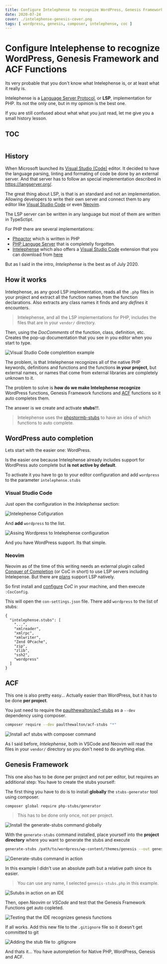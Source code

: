 ```yaml
---
title: Configure Intelephense to recognize WordPress, Genesis Framework and ACF Functions
date: 2020-07-24
cover: ./intelephense-genesis-cover.png
tags: [ wordpress, genesis, composer, intelephense, coc ]
---
```


# Configure Intelephense to recognize WordPress, Genesis Framework and ACF Functions

Its very probable that you don't know what Intelephense is, or at least what it really is.

Intelephense is a [Language Server Protocol](https://langserver.org/), or **LSP**, implementation for PHP. Its not the only one, but in my opinion is the best one.

If you are still confused about what what you just read, let me give you a small history lesson.

## TOC

```toc

```

## History

When Microsoft launched its [Visual Studio (Code)](https://code.visualstudio.com) editor. It decided to have the language parsing, linting and formating of code be done by an external server. And that server has to follow an special implementation described in <https://langserver.org/>.

The great thing about LSP, is that is an standard and not an implementation. Allowing developers to write their own server and connect them to any editor like [Visual Studio Code](https://code.visualstudio.com) or even [Neovim](https://neovim.io/).

The LSP server can be written in any language but most of them are written in TypeSctipt.

For PHP there are several implementations:

- [Phpactor](http://phpactor.github.io/phpactor/) which is written in PHP
- [PHP Languge Server](https://github.com/felixfbecker/php-language-server) that is completelly forgotten.
- [Intelephense](https://intelephense.com/) which also offers a [Visual Studio Code](https://code.visualstudio.com) extension that you  can download from [here](https://marketplace.visualstudio.com/items?itemName=bmewburn.vscode-intelephense-client)

But as I said in the intro, _Intelephense_ is the best as of July 2020.

## How it works

Intelephense, as any good LSP implementation, reads all the `.php` files in your project and extract all the function names from the function declarations. Also extracts any class names it finds and any _defines_ it encounters.

> Intelephense, and all the LSP implementations for PHP, includes the files that are in your `vendor/` directory.

Then, using the _DocComments_ of the function, class, definition, etc. Creates the pop-up documentation that you see in you editor when you start to type.

![Visual Studio Code completition example](./example-completition.png)

The problem, is that Intelephense recognizes all of the native PHP keywords, definitions and functions and the functions **in your project**, but external names, or names that come from external libraries are completely unknown to it.

The problem to solve is **how do we make Intelephense recognize** WordPress functions, Genesis Framework functions and [ACF](https://www.advancedcustomfields.com/) functions so it auto completes them.

The answer is we create and activate **stubs**!!!.

> Intelephense uses the [phpstormb-stubs](https://github.com/JetBrains/phpstorm-stubs) to have an idea of which functions to auto complete.

## WordPress auto completion

Lets start with the easier one: WordPress.

Is the easier one because Intelephense already includes support for WordPress auto complete but **is not active by default**.

To activate it you have to go to your editor configuration and add `wordpress` to the parameter `intelephense.stubs`

### Visual Studio Code

Just open the configuration in the _Intelephense_ section:

![Intelephense Cofiguration](./vscode-intelephense-confi.png)

And **add** `wordpress` to the list.

![Assing Wordpress to Intelephense configuration](./vscode-add-wordpress.png)

And you have WordPress support. Its that simple.

### Neovim

Neovim as of the time of this writing needs an external plugin called [Conquer of Completion](https://github.com/neoclide/coc.nvim) (or CoC in short) to use LSP servers including Intelepense. But there are [plans](https://neovim.io/doc/user/lsp.html) support LSP natively.

So first install and [configure](https://marioyepes.com/vim-setup-for-modern-web-development/) _CoC_ in your machine, and then execute `:CocConfig`.

This will open the `con-settings.json` file. There add `wordpress` to the list of stubs:

```json{11}
{
  "intelephense.stubs": [
    "...",
    "xmlreader",
    "xmlrpc",
    "xmlwriter",
    "Zend OPcache",
    "zip",
    "zlib",
    "ssh2",
    "wordpress"
  ]
}
```

## ACF

This one is also pretty easy... Actually easier than WordPress, but it has to be done **per project**.

You just need to require the [paulthewalton/acf-stubs](https://github.com/paulthewalton/acf-stubs) as a `--dev` dependency using composer.

```bash
composer require --dev paulthewalton/acf-stubs "*"
```

![Install acf stubs with composer command](./install-acf-stubs.png)

As I said before, _Intelephense_, both in VSCode and Neovim will read the files in your `vendor/` directory so you don't need to do anything else.

## Genesis Framework

This one also has to be done per project and not per editor, but requires an additional step: You have to create the stubs yourself:

The first thing you have to do is to install **globally** the `stubs-generator` tool using composer.

```bash
composer global require php-stubs/generator
```

> This has to be done only once, not per project.


![Install the  generate-stubs command globally](./composer-install-stub-generator.png)

With the `generate-stubs` command installed, place yourself into the **project directory** where you want to generate the stubs and execute

```bash
generate-stubs /path/to/wordpress/wp-content/themes/genesis --out genesis-stubs.php
```

![Generate-stubs command in action](./generate-stubs.png)

In this example I didn't use an absolute path but a relative path since its easier.

> You can use any name, I selected `genesis-stubs.php` in this example.

![Sutubs in action on an IDE](./new-file-in-dir.png)

Then, open _Neovim_ or _VSCode_ and test that the Genesis Framework Functions get auto copleted.

![Testing that the IDE recognizes genesis functions](./intelephense-genesis-cover.png)

If all works. Add this new file to the `.gitignore` file so it doesn't get committed to git

![Adding the stub file to .gitignore](./add-stub-to-gitignore.png)

And thats it... You have autompletion for Native PHP, WordPress, Genesis and ACF.
